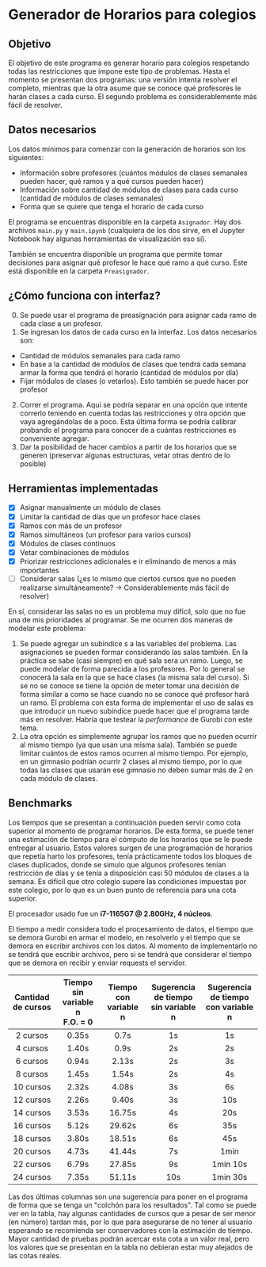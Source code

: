 # Generador de Horarios para colegios

## Objetivo
El objetivo de este programa es generar horario para colegios respetando todas las restricciones que impone este tipo de problemas. Hasta el momento se presentan dos programas: una versión intenta resolver el completo, mientras que la otra asume que se conoce qué profesores le harán clases a cada curso. El segundo problema es considerablemente más fácil de resolver.

## Datos necesarios
Los datos mínimos para comenzar con la generación de horarios son los siguientes:
- Información sobre profesores (cuántos módulos de clases semanales pueden hacer, qué ramos y a qué cursos pueden hacer)
- Información sobre cantidad de módulos de clases para cada curso (cantidad de módulos de clases semanales)
- Forma que se quiere que tenga el horario de cada curso

El programa se encuentras disponible en la carpeta `Asignador`. Hay dos archivos `main.py` y `main.ipynb` (cualquiera de los dos sirve, en el Jupyter Notebook hay algunas herramientas de visualización eso sí). 

También se encuentra disponible un programa que permite tomar decisiones para asignar qué profesor le hace qué ramo a qué curso. Este está disponible en la carpeta `Preasignador`.
<!-- Para hacer funcionar el programa se requieren las disponibilidades de todos los profesores y qué curso hace cada uno de ellos, la cantidad de horas que cada ramo tendrá para cada curso, entre qué módulos se encuentran las pausas (para conocer qué módulos son continuos) y conocer cuántos módulos de clases hay por día. -->

<!-- ## ¿Cómo funciona?
0. Se hace un precómputo si la asignación será factible (¿la "oferta" de horas de los profesores logra cumplir la "demanda" de horas de clases?). SI esto no se cumple se agregarán profesores imaginarios que representan profesores que el colegio debe conseguirse para lograr cumplir con la demanda.
1. Se asignan los profesores a los cursos. En este punto se tienen en cuenta los cursos que ya se encuentran preasignados (como las jefaturas) y también la *wishlist* de cada profesor.
2. Se generan los horarios en base a las asignaciones hechas en el punto 2. -->

## ¿Cómo funciona con interfaz?
0. Se puede usar el programa de preasignación para asignar cada ramo de cada clase a un profesor. 
1. Se ingresan los datos de cada curso en la interfaz. Los datos necesarios son:
- Cantidad de módulos semanales para cada ramo
- En base a la cantidad de módulos de clases que tendrá cada semana armar la forma que tendrá el horario (cantidad de módulos por día)
- Fijar módulos de clases (o vetarlos). Esto también se puede hacer por profesor
2. Correr el programa. Aquí se podría separar en una opción que intente correrlo teniendo en cuenta todas las restricciones y otra opción que vaya agregándolas de a poco. Esta última forma se podría calibrar probando el programa para conocer de a cuántas restricciones es conveniente agregar.
3. Dar la posibilidad de hacer cambios a partir de los horarios que se generen (preservar algunas estructuras, vetar otras dentro de lo posible)

<!-- 
## Idea interfaz
1. Se ingresa, para cada curso, las horas de clases que se tiene de cada ramo. Aquí se podría aprovechar de agregar el nombre de el/los profesor/es que hacen esa clase.
2. Se elabora la forma que se quiere que tenga cada horario, distribuyendo la cantidad de horas que se ingresaron en el paso anterior en los módulos de clases disponibles.
3. Se fijan algunas clases y se ponen como opción algunas reglas. Estas reglas pueden ser, pero no están limitadas a: disposición de profesores, veto de algunos módulos, simultaneidad de algunas clases. Todas estas reglas se ponen en una lista de prioridades, de forma que, si no se pueden lograr todas al mismo tiempo, se prioricen algunas sobre otras. -->

## Herramientas implementadas
- [x] Asignar manualmente un módulo de clases
- [x] Limitar la cantidad de días que un profesor hace clases
- [x] Ramos con más de un profesor
- [x] Ramos simultáneos (un profesor para varios cursos)
- [x] Módulos de clases continuos
- [x] Vetar combinaciones de módulos
- [x] Priorizar restricciones adicionales e ir eliminando de menos a más importantes
- [ ] Considerar salas (¿es lo mismo que ciertos cursos que no pueden realizarse simultáneamente? &rarr; Considerablemente más fácil de resolver)

En sí, considerar las salas no es un problema muy difícil, solo que no fue una de mis prioridades al programar. Se me ocurren dos maneras de modelar este problema:
1. Se puede agregar un subíndice *s* a las variables del problema. Las asignaciones se pueden formar considerando las salas también. En la práctica se sabe (casi siempre) en qué sala sera un ramo. Luego, se puede modelar de forma parecida a los profesores. Por lo general se conocerá la sala en la que se hace clases (la misma sala del curso). Si se no se conoce se tiene la opción de meter tomar una decisión de forma similar a como se hace cuando no se conoce qué profesor hará un ramo. El problema con esta forma de implementar el uso de salas es que introducir un nuevo subíndice puede hacer que el programa tarde más en resolver. Habría que testear la *performance* de Gurobi con este tema.
2. La otra opción es simplemente agrupar los ramos que no pueden ocurrir al mismo tiempo (ya que usan una misma sala). También se puede limitar cuántos de estos ramos ocurren al mismo tiempo. Por ejemplo, en un gimnasio podrían ocurrir 2 clases al mismo tiempo, por lo que todas las clases que usarán ese gimnasio no deben sumar más de 2 en cada módulo de clases. 

## Benchmarks
Los tiempos que se presentan a continuación pueden servir como cota superior al momento de programar horarios. De esta forma, se puede tener una estimación de tiempo para el cómputo de los horarios que se le puede entregar al usuario. Estos valores surgen de una programación de horarios que repetía harto los profesores, tenía prácticamente todos los bloques de clases duplicados, donde se simulo que algunos profesores tenían restricción de días y se tenía a disposición casi 50 módulos de clases a la semana. Es difícil que otro colegio supere las condiciones impuestas por este colegio, por lo que es un buen punto de referencia para una cota superior.

El procesador usado fue un **i7-1165G7 @ 2.80GHz, 4 núcleos**.

El tiempo a medir considera todo el procesamiento de datos, el tiempo que se demora Gurobi en armar el modelo, en resolverlo y el tiempo que se demora en escribir archivos con los datos. Al momento de implementarlo no se tendrá que escribir archivos, pero si se tendrá que considerar el tiempo que se demora en recibir y enviar requests el servidor.

| Cantidad de cursos | Tiempo sin variable n <br> F.O. = 0 | Tiempo con variable n | Sugerencia de tiempo <br> sin variable n | Sugerencia de tiempo <br> con variable n | 
| :----: | :----: | :----: | :----: | :----: |
| 2 cursos | 0.35s | 0.7s | 1s | 1s |
| 4 cursos | 1.40s | 0.9s | 2s | 2s |
| 6 cursos | 0.94s | 2.13s | 2s | 3s |
| 8 cursos | 1.45s | 1.54s | 2s | 4s |
| 10 cursos | 2.32s | 4.08s | 3s | 6s |
| 12 cursos | 2.26s | 9.40s | 3s | 10s |
| 14 cursos | 3.53s | 16.75s | 4s | 20s |
| 16 cursos | 5.12s | 29.62s | 6s | 35s |
| 18 cursos | 3.80s | 18.51s | 6s | 45s |
| 20 cursos | 4.73s | 41.44s | 7s | 1min |
| 22 cursos | 6.79s | 27.85s | 9s | 1min 10s |
| 24 cursos | 7.35s | 51.11s | 10s | 1min 30s |

Las dos últimas columnas son una sugerencia para poner en el programa de forma que se tenga un "colchón para los resultados". Tal como se puede ver en la tabla, hay algunas cantidades de cursos que a pesar de ser menor (en número) tardan más, por lo que para asegurarse de no tener al usuario esperando se recomienda ser conservadores con la estimación de tiempo. Mayor cantidad de pruebas podrán acercar esta cota a un valor real, pero los valores que se presentan en la tabla no debieran estar muy alejados de las cotas reales.

